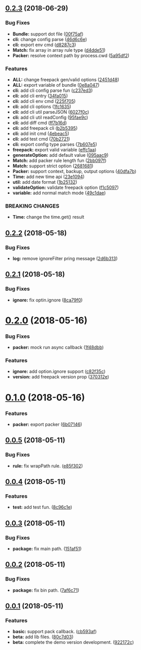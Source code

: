 <a name="0.2.3"></a>
## [0.2.3](https://github.com/xgfe/freepack/compare/v0.2.2...v0.2.3) (2018-06-29)


### Bug Fixes

* **Bundle:** support dot file ([00f75af](https://github.com/xgfe/freepack/commit/00f75af))
* **cli:** change config parse ([46d6c6e](https://github.com/xgfe/freepack/commit/46d6c6e))
* **cli:** export env cmd ([d8287c3](https://github.com/xgfe/freepack/commit/d8287c3))
* **Match:** fix array in array rule type ([d4dde51](https://github.com/xgfe/freepack/commit/d4dde51))
* **Packer:** resolve context path by process.cwd ([5a95df2](https://github.com/xgfe/freepack/commit/5a95df2))


### Features

* **ALL:** change freepack gen/valid options ([2451d48](https://github.com/xgfe/freepack/commit/2451d48))
* **ALL:** export variable of bundle ([0e8a047](https://github.com/xgfe/freepack/commit/0e8a047))
* **cli:** add cli config parse fun ([c237ed3](https://github.com/xgfe/freepack/commit/c237ed3))
* **cli:** add cli entry ([34fa015](https://github.com/xgfe/freepack/commit/34fa015))
* **cli:** add cli env cmd ([225f705](https://github.com/xgfe/freepack/commit/225f705))
* **cli:** add cli options ([1fc1635](https://github.com/xgfe/freepack/commit/1fc1635))
* **cli:** add cli util parseJSON ([6027f0c](https://github.com/xgfe/freepack/commit/6027f0c))
* **cli:** add cli util readConfig ([95fae9c](https://github.com/xgfe/freepack/commit/95fae9c))
* **cli:** add diff cmd ([ff7b16d](https://github.com/xgfe/freepack/commit/ff7b16d))
* **cli:** add freepack cli ([b2b5395](https://github.com/xgfe/freepack/commit/b2b5395))
* **cli:** add init cmd ([4ebeac5](https://github.com/xgfe/freepack/commit/4ebeac5))
* **cli:** add test cmd ([70b2721](https://github.com/xgfe/freepack/commit/70b2721))
* **cli:** export config type parses ([7b607e5](https://github.com/xgfe/freepack/commit/7b607e5))
* **freepack:** export valid variable ([effc1aa](https://github.com/xgfe/freepack/commit/effc1aa))
* **generateOption:** add default value ([095aac9](https://github.com/xgfe/freepack/commit/095aac9))
* **Match:** add packer rule length fun ([2bb097f](https://github.com/xgfe/freepack/commit/2bb097f))
* **Match:** support strict option ([2681681](https://github.com/xgfe/freepack/commit/2681681))
* **Packer:** support context, backup, output options ([40dfa7b](https://github.com/xgfe/freepack/commit/40dfa7b))
* **Time:** add new time api ([23e1094](https://github.com/xgfe/freepack/commit/23e1094))
* **util:** add date format ([1b25132](https://github.com/xgfe/freepack/commit/1b25132))
* **validateOption:** validate freepack option ([f1c5097](https://github.com/xgfe/freepack/commit/f1c5097))
* **variable:** add normal match mode ([49c1dae](https://github.com/xgfe/freepack/commit/49c1dae))


### BREAKING CHANGES

* **Time:** change the time.get() result



<a name="0.2.2"></a>
## [0.2.2](https://github.com/xgfe/freepack/compare/v0.2.1...v0.2.2) (2018-05-18)


### Bug Fixes

* **log:** remove ignoreFilter pring message ([2d6b313](https://github.com/xgfe/freepack/commit/2d6b313))



<a name="0.2.1"></a>
## [0.2.1](https://github.com/xgfe/freepack/compare/v0.2.0...v0.2.1) (2018-05-18)


### Bug Fixes

* **ignore:** fix optin.ignore ([8ca79f0](https://github.com/xgfe/freepack/commit/8ca79f0))



<a name="0.2.0"></a>
# [0.2.0](https://github.com/xgfe/freepack/compare/v0.1.0...v0.2.0) (2018-05-16)


### Bug Fixes

* **packer:** mock run async callback ([1f48dbb](https://github.com/xgfe/freepack/commit/1f48dbb))


### Features

* **ignore:** add option.ignore support ([c82f35c](https://github.com/xgfe/freepack/commit/c82f35c))
* **version:** add freepack version prop ([370312e](https://github.com/xgfe/freepack/commit/370312e))



<a name="0.1.0"></a>
# [0.1.0](https://github.com/xgfe/freepack/compare/v0.0.5...v0.1.0) (2018-05-16)


### Features

* **packer:** export packer ([6b07146](https://github.com/xgfe/freepack/commit/6b07146))



<a name="0.0.5"></a>
## [0.0.5](https://github.com/xgfe/freepack/compare/v0.0.4...v0.0.5) (2018-05-11)


### Bug Fixes

* **rule:** fix wrapPath rule. ([e85f302](https://github.com/xgfe/freepack/commit/e85f302))



<a name="0.0.4"></a>
## [0.0.4](https://github.com/xgfe/freepack/compare/v0.0.3...v0.0.4) (2018-05-11)


### Features

* **test:** add test fun. ([8c96c1e](https://github.com/xgfe/freepack/commit/8c96c1e))



<a name="0.0.3"></a>
## [0.0.3](https://github.com/xgfe/freepack/compare/v0.0.2...v0.0.3) (2018-05-11)


### Bug Fixes

* **package:** fix main path. ([151af51](https://github.com/xgfe/freepack/commit/151af51))



<a name="0.0.2"></a>
## [0.0.2](https://github.com/xgfe/freepack/compare/v0.0.1...v0.0.2) (2018-05-11)


### Bug Fixes

* **package:** fix bin path. ([7af6c71](https://github.com/xgfe/freepack/commit/7af6c71))



<a name="0.0.1"></a>
## [0.0.1](https://github.com/xgfe/freepack/compare/80c7d03...v0.0.1) (2018-05-11)


### Features

* **basic:** support pack callback. ([cb593af](https://github.com/xgfe/freepack/commit/cb593af))
* **beta:** add lib files. ([80c7d03](https://github.com/xgfe/freepack/commit/80c7d03))
* **beta:** complete the demo version development. ([922172c](https://github.com/xgfe/freepack/commit/922172c))



